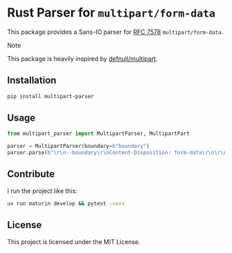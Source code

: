 # Rust Parser for `multipart/form-data`

This package provides a Sans-IO parser for [RFC 7578](https://datatracker.ietf.org/doc/html/rfc7578) `multipart/form-data`.

> [!NOTE]
> This package is heavily inspired by [defnull/multipart](https://github.com/defnull/multipart).

## Installation

```bash
pip install multipart-parser
```

## Usage

```py
from multipart_parser import MultipartParser, MultipartPart

parser = MultipartParser(boundary=b"boundary")
parser.parse(b"\r\n--boundary\r\nContent-Disposition: form-data\r\n\r\nBody\r\n--boundary--\r\n")
```

## Contribute

I run the project like this:

```bash
uv run maturin develop && pytest -vvvs
```

## License

This project is licensed under the MIT License.
